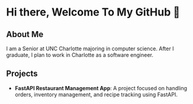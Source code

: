 # Hi there, Welcome To My GitHub 👋
## About Me
I am a Senior at UNC Charlotte majoring in computer science. After I graduate, I plan to work in Charlotte as a software engineer.

## Projects
- **FastAPI Restaurant Management App**: A project focused on handling orders, inventory management, and recipe tracking using FastAPI.
